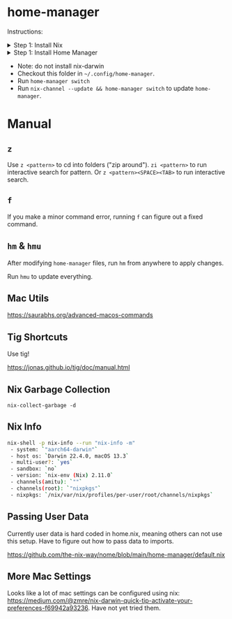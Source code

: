 # home-manager

Instructions:

<details>
    <summary>Step 1: Install Nix</summary>

```sh
sh <(curl -L https://nixos.org/nix/install)
```

Select all defaults.

----

</details>


<details>
    <summary>Step 1: Install Home Manager</summary>

```sh
nix run home-manager/master -- init --switch
```

This will create your `~/.config/home-manager`, you can delete it and checkout
the content of this repo.

----

</details>

- Note: do not install nix-darwin
- Checkout this folder in `~/.config/home-manager`.
- Run `home-manager switch`
- Run `nix-channel --update && home-manager switch` to update `home-manager`.


# Manual

## `z`

Use `z <pattern>` to cd into folders ("zip around"). `zi <pattern>` to run
interactive search for pattern. Or `z <pattern><SPACE><TAB>` to run interactive
search.

## `f`

If you make a minor command error, running `f` can figure out a fixed command.

## `hm` & `hmu`

After modifying `home-manager` files, run `hm` from anywhere to apply changes.

Run `hmu` to update everything.

## Mac Utils

https://saurabhs.org/advanced-macos-commands

## Tig Shortcuts

Use tig!

https://jonas.github.io/tig/doc/manual.html

## Nix Garbage Collection

`nix-collect-garbage -d`

## Nix Info

```sh
nix-shell -p nix-info --run "nix-info -m"
 - system: `"aarch64-darwin"`
 - host os: `Darwin 22.4.0, macOS 13.3`
 - multi-user?: `yes`
 - sandbox: `no`
 - version: `nix-env (Nix) 2.11.0`
 - channels(amitu): `""`
 - channels(root): `"nixpkgs"`
 - nixpkgs: `/nix/var/nix/profiles/per-user/root/channels/nixpkgs`
```

## Passing User Data

Currently user data is hard coded in home.nix, meaning others can not use this
setup. Have to figure out how to pass data to imports.

https://github.com/the-nix-way/nome/blob/main/home-manager/default.nix


## More Mac Settings

Looks like a lot of mac settings can be configured using nix: https://medium.com/@zmre/nix-darwin-quick-tip-activate-your-preferences-f69942a93236.
Have not yet tried them.
